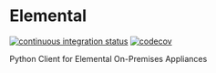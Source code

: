 
# Elemental

[![continuous integration status](https://github.com/cbsinteractive/elemental/workflows/CI/badge.svg)](https://circleci.com/gh/cbsinteractive/elemental)
[![codecov](https://codecov.io/gh/cbsinteractive/elemental/branch/master/graph/badge.svg?token=qFdUKsI2tD)](https://codecov.io/gh/cbsinteractive/elemental)


Python Client for Elemental On-Premises Appliances
